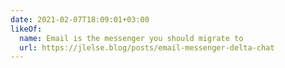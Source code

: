 ```yaml
---
date: 2021-02-07T18:09:01+03:00
likeOf:
  name: Email is the messenger you should migrate to
  url: https://jlelse.blog/posts/email-messenger-delta-chat
---
```

